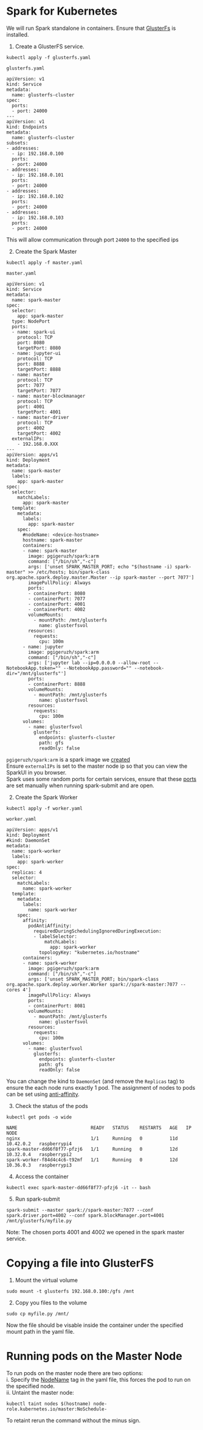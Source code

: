 # Spark for Kubernetes
We will run Spark standalone in containers. Ensure that [GlusterFs](https://github.com/pgigeruzh/spark#glusterfs) is installed.

1. Create a GlusterFS service. 
```
kubectl apply -f glusterfs.yaml
```
`glusterfs.yaml`
```
apiVersion: v1
kind: Service
metadata:
  name: glusterfs-cluster
spec:
  ports:
  - port: 24000
---
apiVersion: v1
kind: Endpoints
metadata:
  name: glusterfs-cluster
subsets:
- addresses:
  - ip: 192.168.0.100
  ports:
  - port: 24000
- addresses:
  - ip: 192.168.0.101
  ports:
  - port: 24000
- addresses:
  - ip: 192.168.0.102
  ports:
  - port: 24000
- addresses:
  - ip: 192.168.0.103
  ports:
  - port: 24000
```
This will allow communication through port `24000` to the specified ips 

2. Create the Spark Master
```
kubectl apply -f master.yaml
```
`master.yaml`
```
apiVersion: v1
kind: Service
metadata:
  name: spark-master
spec:
  selector:
    app: spark-master
  type: NodePort
  ports:
  - name: spark-ui
    protocol: TCP
    port: 8080
    targetPort: 8080
  - name: jupyter-ui
    protocol: TCP
    port: 8888
    targetPort: 8888
  - name: master
    protocol: TCP
    port: 7077
    targetPort: 7077
  - name: master-blockmanager
    protocol: TCP
    port: 4001
    targetPort: 4001
  - name: master-driver
    protocol: TCP
    port: 4002
    targetPort: 4002
  externalIPs:
    - 192.168.0.XXX
---
apiVersion: apps/v1
kind: Deployment
metadata:
  name: spark-master
  labels:
    app: spark-master
spec:
  selector:
    matchLabels:
      app: spark-master
  template:
    metadata:
      labels:
        app: spark-master
    spec:
      #nodeName: <device-hostname>
      hostname: spark-master
      containers:
      - name: spark-master
        image: pgigeruzh/spark:arm
        command: ["/bin/sh","-c"]
        args: ['unset SPARK_MASTER_PORT; echo "$(hostname -i) spark-master" >> /etc/hosts; bin/spark-class org.apache.spark.deploy.master.Master --ip spark-master --port 7077']
        imagePullPolicy: Always
        ports:
        - containerPort: 8080
        - containerPort: 7077
        - containerPort: 4001
        - containerPort: 4002
        volumeMounts:
          - mountPath: /mnt/glusterfs
            name: glusterfsvol
        resources:
          requests:
            cpu: 100m
      - name: jupyter
        image: pgigeruzh/spark:arm
        command: ["/bin/sh","-c"]
        args: ['jupyter lab --ip=0.0.0.0 --allow-root --NotebookApp.token="" --NotebookApp.password="" --notebook-dir="/mnt/glusterfs"']
        ports:
        - containerPort: 8888
        volumeMounts:
          - mountPath: /mnt/glusterfs
            name: glusterfsvol
        resources:
          requests:
            cpu: 100m
      volumes:
        - name: glusterfsvol
          glusterfs:
            endpoints: glusterfs-cluster
            path: gfs
            readOnly: false
```
`pgigeruzh/spark:arm` is a spark image we [created](https://github.com/pgigeruzh/spark/blob/master/Dockerfile)  
Ensure `externalIPs` is set to the master node ip so that you can view the SparkUI in you browser.   
Spark uses some random ports for certain services, ensure that these [ports](https://spark.apache.org/docs/latest/configuration.html) are set manually when running spark-submit and are open.

2. Create the Spark Worker
```
kubectl apply -f worker.yaml
```
`worker.yaml`
```
apiVersion: apps/v1
kind: Deployment
#kind: DaemonSet
metadata:
  name: spark-worker
  labels:
    app: spark-worker
spec:
  replicas: 4
  selector:
    matchLabels:
      name: spark-worker
  template:
    metadata:
      labels:
        name: spark-worker
    spec:
      affinity:
        podAntiAffinity:
          requiredDuringSchedulingIgnoredDuringExecution:
          - labelSelector:
              matchLabels:
                app: spark-worker
            topologyKey: "kubernetes.io/hostname"
      containers:
      - name: spark-worker
        image: pgigeruzh/spark:arm
        command: ["/bin/sh","-c"]
        args: ['unset SPARK_MASTER_PORT; bin/spark-class org.apache.spark.deploy.worker.Worker spark://spark-master:7077 --cores 4']
        imagePullPolicy: Always
        ports:
        - containerPort: 8081
        volumeMounts:
          - mountPath: /mnt/glusterfs
            name: glusterfsvol
        resources:
          requests:
            cpu: 100m
      volumes:
        - name: glusterfsvol
          glusterfs:
            endpoints: glusterfs-cluster
            path: gfs
            readOnly: false
```
You can change the kind to `DaemonSet` (and remove the `Replicas` tag) to ensure the each node runs exactly 1 pod. The assignment of nodes to pods can be set using [anti-affinity](https://kubernetes.io/docs/concepts/configuration/assign-pod-node/#affinity-and-anti-affinity).  

3. Check the status of the pods
```
kubectl get pods -o wide

NAME                           READY   STATUS    RESTARTS   AGE   IP          NODE           
nginx                          1/1     Running   0          11d   10.42.0.2   raspberrypi4   
spark-master-dd66f8f77-pfzj6   1/1     Running   0          12d   10.32.0.4   raspberrypi2   
spark-worker-f84d4c4c6-t92mf   1/1     Running   0          12d   10.36.0.3   raspberrypi3   
```
4. Access the container
```
kubectl exec spark-master-dd66f8f77-pfzj6 -it -- bash 
```
5. Run spark-submit
```
spark-submit --master spark://spark-master:7077 --conf spark.driver.port=4002 --conf spark.blockManager.port=4001 /mnt/glusterfs/myfile.py
```
Note: The chosen ports 4001 and 4002 we opened in the spark master service.
# Copying a file into GlusterFS
1. Mount the virtual volume
```
sudo mount -t glusterfs 192.168.0.100:/gfs /mnt
```
2. Copy you files to the volume
```
sudo cp myfile.py /mnt/
```
Now the file should be visable inside the container under the specified mount path in the yaml file.

# Running pods on the Master Node
To run pods on the master node there are two options:  
i. Specify the [NodeName](https://kubernetes.io/docs/concepts/configuration/assign-pod-node/#nodename) tag in the yaml file, this forces the pod to run on the specified node.  
ii. Untaint the master node:  
```
kubectl taint nodes $(hostname) node-role.kubernetes.io/master:NoSchedule-
```
To retaint rerun the command without the minus sign.